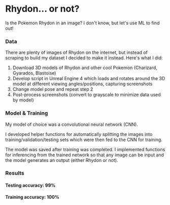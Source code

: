 # Rhydon... or not?
Is the Pokemon Rhydon in an image? I don't know, but let's use ML to find out!

### Data
There are plenty of images of Rhydon on the internet, but instead of scraping to build my dataset I decided to make it instead. Here's what I did:

1. Download 3D models of Rhydon and other cool Pokemon (Charizard, Gyarados, Blastoise)
2. Develop script in Unreal Engine 4 which loads and rotates around the 3D model at different viewing angles/positions, capturing screenshots
3. Change model pose and repeat step 2
4. Post-process screenshots (convert to grayscale to minimize data used by model)

### Model & Training
My model of choice was a convolutional neural network (CNN).

I developed helper functions for automatically splitting the images into training/validation/testing sets which were then fed to the CNN for training.

The model was saved after training was completed. I implemented functions for inferencing from the trained network so that any image can be input and the model generates an output (either Rhydon or not).

### Results
#### Testing accuracy: **99%**

#### Training accuracy: **100%**
